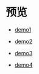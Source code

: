 # 预览

- [demo1](http://book.jirengu.com/jirengu-inc/jrg-vip8/members/%E6%9B%BE%E6%B6%9B/HTML5/HTML5%20%E8%A1%A8%E5%8D%95/demo1.html)

- [demo2](http://book.jirengu.com/jirengu-inc/jrg-vip8/members/%E6%9B%BE%E6%B6%9B/HTML5/HTML5%20%E8%A1%A8%E5%8D%95/demo2.html)

- [demo3](http://book.jirengu.com/jirengu-inc/jrg-vip8/members/%E6%9B%BE%E6%B6%9B/HTML5/HTML5%20%E8%A1%A8%E5%8D%95/demo3.html)

- [demo4](http://book.jirengu.com/jirengu-inc/jrg-vip8/members/%E6%9B%BE%E6%B6%9B/HTML5/HTML5%20%E8%A1%A8%E5%8D%95/demo4.html)
